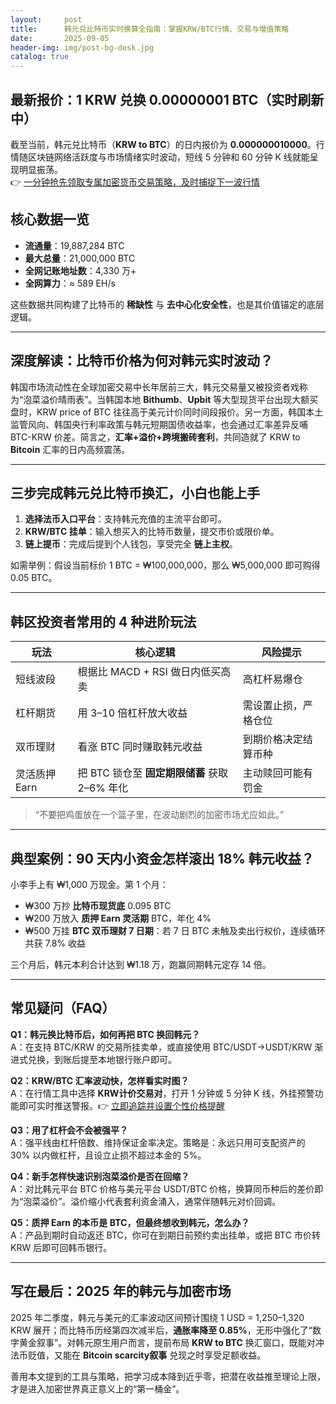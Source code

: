 ```yaml
---
layout:     post
title:      韩元兑比特币实时换算全指南：掌握KRW/BTC行情、交易与增值策略
date:       2025-09-05
header-img: img/post-bg-desk.jpg
catalog: true
---
```


## 最新报价：1 KRW 兑换 0.00000001 BTC（实时刷新中）
截至当前，韩元兑比特币（**KRW to BTC**）的日内报价为 **0.000000010000**。行情随区块链网络活跃度与市场情绪实时波动，短线 5 分钟和 60 分钟 K 线就能呈现明显振荡。  
👉 [一分钟抢先领取专属加密货币交易策略，及时捕捉下一波行情](https://okxdog.com/)

## 核心数据一览  
- **流通量**：19,887,284 BTC  
- **最大总量**：21,000,000 BTC  
- **全网记账地址数**：4,330 万+  
- **全网算力**：≈ 589 EH/s  

这些数据共同构建了比特币的 **稀缺性** 与 **去中心化安全性**，也是其价值锚定的底层逻辑。

---

## 深度解读：比特币价格为何对韩元实时波动？

韩国市场流动性在全球加密交易中长年居前三大，韩元交易量又被投资者戏称为“泡菜溢价晴雨表”。当韩国本地 **Bithumb**、**Upbit** 等大型现货平台出现大额买盘时，KRW price of BTC 往往高于美元计价同时间段报价。另一方面，韩国本土监管风向、韩国央行利率政策与韩元短期国债收益率，也会通过汇率差异反哺 BTC-KRW 价差。简言之，**汇率+溢价+跨境搬砖套利**，共同造就了 KRW to **Bitcoin** 汇率的日内高频震荡。

---

## 三步完成韩元兑比特币换汇，小白也能上手

1. **选择法币入口平台**：支持韩元充值的主流平台即可。  
2. **KRW/BTC 挂单**：输入想买入的比特币数量，提交市价或限价单。  
3. **链上提币**：完成后提到个人钱包，享受完全 **链上主权**。  

如需举例：假设当前标价 1 BTC = ₩100,000,000，那么 ₩5,000,000 即可购得 0.05 BTC。

---

## 韩区投资者常用的 4 种进阶玩法

| 玩法          | 核心逻辑                                                         | 风险提示             |
| ------------- | ---------------------------------------------------------------- | -------------------- |
| 短线波段      | 根据比 MACD + RSI 做日内低买高卖                                 | 高杠杆易爆仓         |
| 杠杆期货      | 用 3–10 倍杠杆放大收益                                           | 需设置止损，严格仓位 |
| 双币理财      | 看涨 BTC 同时赚取韩元收益                                        | 到期价格决定结算币种 |
| 灵活质押 Earn | 把 BTC 锁仓至 **固定期限储蓄** 获取 2–6% 年化                    | 主动赎回可能有罚金   |

> “不要把鸡蛋放在一个篮子里，在波动剧烈的加密市场尤应如此。”

---

## 典型案例：90 天内小资金怎样滚出 18% 韩元收益？

小李手上有 ₩1,000 万现金。第 1 个月：  
- ₩300 万抄 **比特币现货底** 0.095 BTC  
- ₩200 万放入 **质押 Earn 灵活期** BTC，年化 4%  
- ₩500 万挂 **BTC 双币理财 7 日期**：若 7 日 BTC 未触及卖出行权价，连续循环共获 7.8% 收益  

三个月后，韩元本利合计达到 ₩1.18 万，跑赢同期韩元定存 14 倍。

---

## 常见疑问（FAQ）

**Q1：韩元换比特币后，如何再把 BTC 换回韩元？**  
A：在支持 BTC/KRW 的交易所挂卖单，或直接使用 BTC/USDT→USDT/KRW 渐进式兑换，到账后提至本地银行账户即可。

**Q2：KRW/BTC 汇率波动快，怎样看实时图？**  
A：在行情工具中选择 **KRW计价交易对**，打开 1 分钟或 5 分钟 K 线，外挂预警功能即可实时推送警报。👉 [立即追踪并设置个性价格提醒](https://okxdog.com/)

**Q3：用了杠杆会不会被强平？**  
A：强平线由杠杆倍数、维持保证金率决定。策略是：永远只用可支配资产的 30% 以内做杠杆，且设立止损不超过本金的 5%。

**Q4：新手怎样快速识别泡菜溢价是否在回缩？**  
A：对比韩元平台 BTC 价格与美元平台 USDT/BTC 价格，换算同币种后的差价即为“泡菜溢价”。溢价缩小代表套利资金涌入，通常伴随韩元对价回调。

**Q5：质押 Earn 的本币是 BTC，但最终想收到韩元，怎么办？**  
A：产品到期时自动返还 BTC，你可在到期日前预约卖出挂单，或把 BTC 市价转 KRW 后即可回韩币银行。

---

## 写在最后：2025 年的韩元与加密市场

2025 年二季度，韩元与美元的汇率波动区间预计围绕 1 USD = 1,250–1,320 KRW 展开；而比特币历经第四次减半后，**通胀率降至 0.85%**，无形中强化了“数字黄金叙事”。对韩元原生用户而言，提前布局 **KRW to BTC** 换汇窗口，既能对冲法币贬值，又能在 **Bitcoin scarcity叙事** 兑现之时享受足额收益。  

善用本文提到的工具与策略，把学习成本降到近乎零，把潜在收益推至理论上限，才是进入加密世界真正意义上的“第一桶金”。